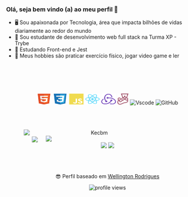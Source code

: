 ### Olá, seja bem vindo (a) ao meu perfil 👋

<ul>
  <li>🖥 Sou apaixonada por Tecnologia, área que impacta bilhões de vidas diariamente ao redor do mundo</li>
  <li>🔭 Sou estudante de desenvolvimento web full stack na Turma XP - Trybe</li>
  <li>🌱 Estudando Front-end e Jest</li>
  <li>🤔 Meus hobbies são praticar exercício físico, jogar video game e ler</li>
<ul>
<br><br><br>
  <div align="center" style="margin-top: 30px" style="display: inline_block">
  <img title="HTML5" alt="HTML" height="30" width="40" src="https://raw.githubusercontent.com/devicons/devicon/master/icons/html5/html5-original.svg">
  <img title="CSS3" alt="CSS" height="30" width="40" src="https://raw.githubusercontent.com/devicons/devicon/master/icons/css3/css3-original.svg">
  <img title="JavaScript" alt="JavaScript" height="30" width="40" src="https://raw.githubusercontent.com/devicons/devicon/master/icons/javascript/javascript-plain.svg">
  <img title="React" alt="React" height="30" width="40" src="https://raw.githubusercontent.com/devicons/devicon/master/icons/react/react-original.svg">
  <img title="Redux" alt="redux" height="30" width="40" src="https://raw.githubusercontent.com/devicons/devicon/master/icons/redux/redux-original.svg">
  <img title="Jest" alt="Jest" height="30" width="30" src="https://raw.githubusercontent.com/devicons/devicon/master/icons/jest/jest-plain.svg">
  <img title="Vscode" alt="Vscode" height="30" width="40" src="https://cdn.jsdelivr.net/gh/devicons/devicon/icons/vscode/vscode-original.svg" />
  <img title="GitHub" alt="GitHub" height="30" width="40" src="https://cdn.jsdelivr.net/gh/devicons/devicon/icons/github/github-original.svg" />
</div>
<br><br><br>
<p align=center>
  <div align=center>
    <a href="https://github.com/Kecbm" title="Kecbm profile">
      <img align="left" width=396 src="https://github-readme-streak-stats.herokuapp.com/?user=Kecbm&theme=react&border=61dafb&hide_border=true" alt="Kecbm" />
    </a>
    <a href="https://github.com/Kecbm" title="Kecbm profile">
      <img align="right" width=396 src="https://github-readme-stats.vercel.app/api?username=Kecbm&show_icons=true&theme=react&border_color=61dafb&hide_border=true" />
    </a>
  </div>
  <div align=center>
    <a href="https://github.com/Kecbm" title="Kecbm profile">
      <img width=396 align="center" src="https://github-readme-stats.vercel.app/api/top-langs/?username=Kecbm&hide=c%23,powershell,Mathematica,Ruby,Objective-C,Objective-C%2b%2b,Cuda&title_color=61dafb&text_color=ffffff&icon_color=61dafb&bg_color=20232a&langs_count=8&layout=compact&border_color=61dafb&hide_border=true" />
    </a>
  </div>
  <div align=center>
  <a href="https://www.linkedin.com/in/kecbm/" target="_blank"><img src="https://img.shields.io/badge/-LinkedIn-%230077B5?style=for-the-badge&logo=linkedin&logoColor=white" target="_blank"></a> 
  <a href="https://www.instagram.com/kecbm/" target="_blank"><img src="https://img.shields.io/badge/-Instagram-%23E4405F?style=for-the-badge&logo=instagram&logoColor=white" target="_blank"></a>
</div>
<br><br><br>
<div align="center">
  <p>
    😎 Perfil baseado em <a href="https://github.com/SrTonn">Wellington Rodrigues</a>
  </p>
  <img src="https://komarev.com/ghpvc/?username=Kecbm" alt="profile views" />
</div>
<br><br><br>

